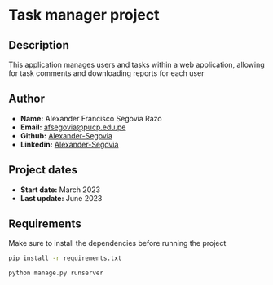 # Task manager project

## Description

This application manages users and tasks within a web application, allowing for task comments and downloading reports for each user

## Author

- **Name:** Alexander Francisco Segovia Razo
- **Email:** afsegovia@pucp.edu.pe
- **Github:** [Alexander-Segovia](https://github.com/franciscoSegovia1997)
- **Linkedin:** [Alexander-Segovia](https://www.linkedin.com/in/alexander-segovia/)

## Project dates

- **Start date:** March 2023
- **Last update:** June 2023

## Requirements

Make sure to install the dependencies before running the project

```bash
pip install -r requirements.txt

python manage.py runserver
